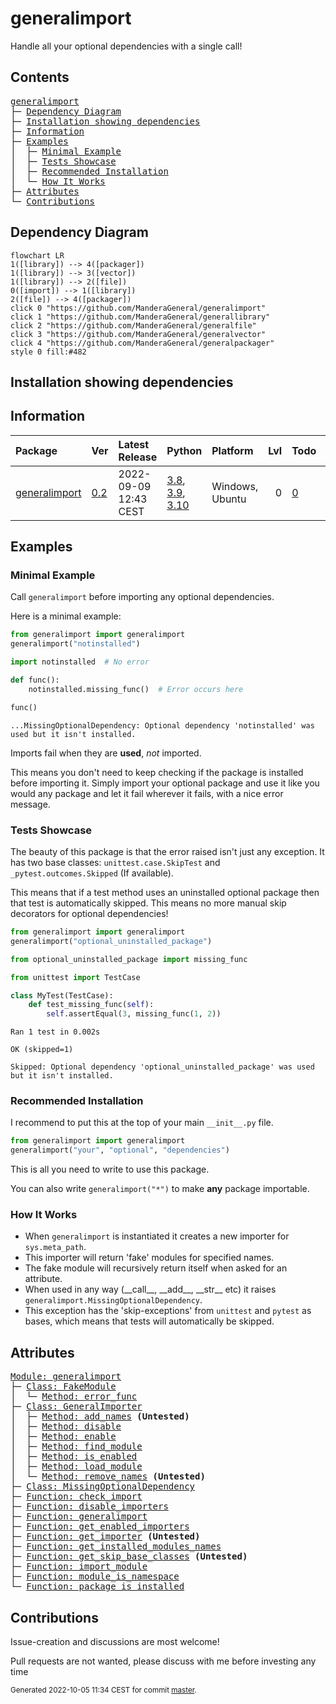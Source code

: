# generalimport
Handle all your optional dependencies with a single call!

## Contents
<pre>
<a href='#generalimport'>generalimport</a>
├─ <a href='#Dependency-Diagram'>Dependency Diagram</a>
├─ <a href='#Installation-showing-dependencies'>Installation showing dependencies</a>
├─ <a href='#Information'>Information</a>
├─ <a href='#Examples'>Examples</a>
│  ├─ <a href='#Minimal-Example'>Minimal Example</a>
│  ├─ <a href='#Tests-Showcase'>Tests Showcase</a>
│  ├─ <a href='#Recommended-Installation'>Recommended Installation</a>
│  └─ <a href='#How-It-Works'>How It Works</a>
├─ <a href='#Attributes'>Attributes</a>
└─ <a href='#Contributions'>Contributions</a>
</pre>

## Dependency Diagram
```mermaid
flowchart LR
1([library]) --> 4([packager])
1([library]) --> 3([vector])
1([library]) --> 2([file])
0([import]) --> 1([library])
2([file]) --> 4([packager])
click 0 "https://github.com/ManderaGeneral/generalimport"
click 1 "https://github.com/ManderaGeneral/generallibrary"
click 2 "https://github.com/ManderaGeneral/generalfile"
click 3 "https://github.com/ManderaGeneral/generalvector"
click 4 "https://github.com/ManderaGeneral/generalpackager"
style 0 fill:#482
```

## Installation showing dependencies


## Information
| Package                                                          | Ver                                            | Latest Release        | Python                                                                                                                                                                                  | Platform        |   Lvl | Todo                                                      | Cover   |
|:-----------------------------------------------------------------|:-----------------------------------------------|:----------------------|:----------------------------------------------------------------------------------------------------------------------------------------------------------------------------------------|:----------------|------:|:----------------------------------------------------------|:--------|
| [generalimport](https://github.com/ManderaGeneral/generalimport) | [0.2](https://pypi.org/project/generalimport/) | 2022-09-09 12:43 CEST | [3.8](https://www.python.org/downloads/release/python-380/), [3.9](https://www.python.org/downloads/release/python-390/), [3.10](https://www.python.org/downloads/release/python-3100/) | Windows, Ubuntu |     0 | [0](https://github.com/ManderaGeneral/generalimport#Todo) | 98.2 %  |

## Examples

### Minimal Example

Call `generalimport` before importing any optional dependencies.

Here is a minimal example:

``` python
from generalimport import generalimport
generalimport("notinstalled")

import notinstalled  # No error

def func():
    notinstalled.missing_func()  # Error occurs here

func()
```


```
...MissingOptionalDependency: Optional dependency 'notinstalled' was used but it isn't installed.
```

Imports fail when they are **used**, *not* imported.

This means you don't need to keep checking if the package is installed before importing it.
Simply import your optional package and use it like you would any package and let it fail wherever it fails, with a nice error message.

### Tests Showcase

The beauty of this package is that the error raised isn't just any exception.
It has two base classes: `unittest.case.SkipTest` and `_pytest.outcomes.Skipped` (If available).

This means that if a test method uses an uninstalled optional package then that test is automatically skipped.
This means no more manual skip decorators for optional dependencies!

``` python
from generalimport import generalimport
generalimport("optional_uninstalled_package")

from optional_uninstalled_package import missing_func

from unittest import TestCase

class MyTest(TestCase):
    def test_missing_func(self):
        self.assertEqual(3, missing_func(1, 2))
```


```
Ran 1 test in 0.002s

OK (skipped=1)

Skipped: Optional dependency 'optional_uninstalled_package' was used but it isn't installed.
```

### Recommended Installation

I recommend to put this at the top of your main `__init__.py` file.

``` python
from generalimport import generalimport
generalimport("your", "optional", "dependencies")
```

This is all you need to write to use this package.

You can also write `generalimport("*")` to make **any** package importable.

### How It Works


- When `generalimport` is instantiated it creates a new importer for `sys.meta_path`.
- This importer will return 'fake' modules for specified names.
- The fake module will recursively return itself when asked for an attribute.
- When used in any way (\_\_call\_\_, \_\_add\_\_, \_\_str\_\_ etc) it raises `generalimport.MissingOptionalDependency`.
- This exception has the 'skip-exceptions' from `unittest` and `pytest` as bases, which means that tests will automatically be skipped.

## Attributes
<pre>
<a href='https://github.com/ManderaGeneral/generalimport/blob/master/generalimport/__init__.py#L1'>Module: generalimport</a>
├─ <a href='https://github.com/ManderaGeneral/generalimport/blob/master/generalimport/optional_import.py#L131'>Class: FakeModule</a>
│  └─ <a href='https://github.com/ManderaGeneral/generalimport/blob/master/generalimport/optional_import.py#L141'>Method: error_func</a>
├─ <a href='https://github.com/ManderaGeneral/generalimport/blob/master/generalimport/optional_import.py#L44'>Class: GeneralImporter</a>
│  ├─ <a href='https://github.com/ManderaGeneral/generalimport/blob/master/generalimport/optional_import.py#L82'>Method: add_names</a> <b>(Untested)</b>
│  ├─ <a href='https://github.com/ManderaGeneral/generalimport/blob/master/generalimport/optional_import.py#L107'>Method: disable</a>
│  ├─ <a href='https://github.com/ManderaGeneral/generalimport/blob/master/generalimport/optional_import.py#L98'>Method: enable</a>
│  ├─ <a href='https://github.com/ManderaGeneral/generalimport/blob/master/generalimport/optional_import.py#L71'>Method: find_module</a>
│  ├─ <a href='https://github.com/ManderaGeneral/generalimport/blob/master/generalimport/optional_import.py#L94'>Method: is_enabled</a>
│  ├─ <a href='https://github.com/ManderaGeneral/generalimport/blob/master/generalimport/optional_import.py#L76'>Method: load_module</a>
│  └─ <a href='https://github.com/ManderaGeneral/generalimport/blob/master/generalimport/optional_import.py#L85'>Method: remove_names</a> <b>(Untested)</b>
├─ <a href='https://github.com/ManderaGeneral/generalimport/blob/master/generalimport/optional_import.py#L31'>Class: MissingOptionalDependency</a>
├─ <a href='https://github.com/ManderaGeneral/generalimport/blob/master/generalimport/optional_import.py#L261'>Function: check_import</a>
├─ <a href='https://github.com/ManderaGeneral/generalimport/blob/master/generalimport/optional_import.py#L118'>Function: disable_importers</a>
├─ <a href='https://github.com/ManderaGeneral/generalimport/blob/master/generalimport/optional_import.py#L250'>Function: generalimport</a>
├─ <a href='https://github.com/ManderaGeneral/generalimport/blob/master/generalimport/optional_import.py#L114'>Function: get_enabled_importers</a>
├─ <a href='https://github.com/ManderaGeneral/generalimport/blob/master/generalimport/optional_import.py#L123'>Function: get_importer</a> <b>(Untested)</b>
├─ <a href='https://github.com/ManderaGeneral/generalimport/blob/master/generalimport/optional_import.py#L16'>Function: get_installed_modules_names</a>
├─ <a href='https://github.com/ManderaGeneral/generalimport/blob/master/generalimport/optional_import.py#L6'>Function: get_skip_base_classes</a> <b>(Untested)</b>
├─ <a href='https://github.com/ManderaGeneral/generalimport/blob/master/generalimport/optional_import.py#L224'>Function: import_module</a>
├─ <a href='https://github.com/ManderaGeneral/generalimport/blob/master/generalimport/optional_import.py#L237'>Function: module_is_namespace</a>
└─ <a href='https://github.com/ManderaGeneral/generalimport/blob/master/generalimport/optional_import.py#L22'>Function: package_is_installed</a>
</pre>

## Contributions
Issue-creation and discussions are most welcome!

Pull requests are not wanted, please discuss with me before investing any time


<sup>
Generated 2022-10-05 11:34 CEST for commit <a href='https://github.com/ManderaGeneral/generalimport/commit/master'>master</a>.
</sup>
